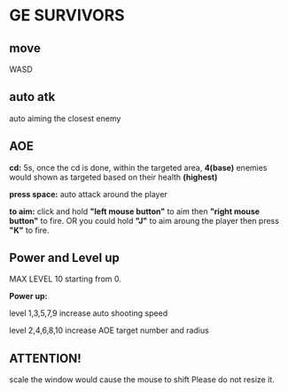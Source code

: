 # GE SURVIVORS

## move

WASD

## auto atk
auto aiming the closest enemy

## AOE 

**cd:** 5s, once the cd is done, within the targeted area, **4(base)** enemies would shown as targeted based on their health **(highest)**

**press space:** auto attack around the player

**to aim:** click and hold **"left mouse button"** to aim then **"right mouse button"** to fire. OR you could hold **"J"** to aim aroung the player then press **"K"** to fire.

## Power and Level up

MAX LEVEL 10 starting from 0.

**Power up:**

level 1,3,5,7,9 increase auto shooting speed

level 2,4,6,8,10 increase AOE target number and radius


## ATTENTION!

scale the window would cause the mouse to shift
Please do not resize it.

